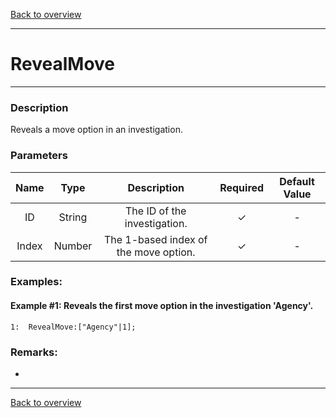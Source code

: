 [Back to overview](index.md)

---
# RevealMove
---
### Description
Reveals a move option in an investigation.

### Parameters

|Name|Type|Description|Required|Default Value|
|:---:|:---:|:---:|:---:|:---:|
|ID|String|The ID of the investigation.|✓|-|
|Index|Number|The 1-based index of the move option.|✓|-|

### Examples:
#### Example #1: Reveals the first move option in the investigation 'Agency'.
```
1:  RevealMove:["Agency"|1];
```

### Remarks:
-

---
[Back to overview](index.md)